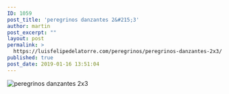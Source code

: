 ```yaml
---
ID: 1059
post_title: 'peregrinos danzantes 2&#215;3'
author: martin
post_excerpt: ""
layout: post
permalink: >
  https://luisfelipedelatorre.com/peregrinos/peregrinos-danzantes-2x3/
published: true
post_date: 2019-01-16 13:51:04
---
```

<p><img src="https://luisfelipedelatorre.com/wp-content/uploads/2019/01/peregrinos-danzantes-2x3-1024x726.jpg" alt="peregrinos danzantes 2x3"/></p>